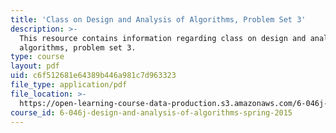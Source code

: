 ```yaml
---
title: 'Class on Design and Analysis of Algorithms, Problem Set 3'
description: >-
  This resource contains information regarding class on design and analysis of
  algorithms, problem set 3.
type: course
layout: pdf
uid: c6f512681e64389b446a981c7d963323
file_type: application/pdf
file_location: >-
  https://open-learning-course-data-production.s3.amazonaws.com/6-046j-design-and-analysis-of-algorithms-spring-2015/c6f512681e64389b446a981c7d963323_MIT6_046JS15_pset3.pdf
course_id: 6-046j-design-and-analysis-of-algorithms-spring-2015
---
```

